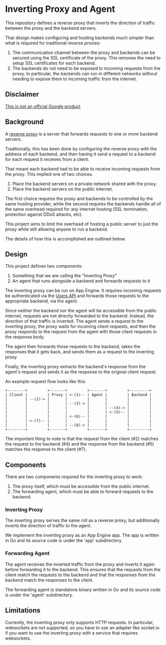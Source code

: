 # Inverting Proxy and Agent

This repository defines a reverse proxy that inverts the direction of traffic
between the proxy and the backend servers.

That design makes configuring and hosting backends much simpler than what
is required for traditional reverse proxies:

1. The communication channel between the proxy and backends can be secured
   using the SSL certificate of the proxy. This removes the need to setup
   SSL certificates for each backend.
2. The backends do not need to be exposed to incoming requests from the proxy.
   In particular, the backends can run in different networks without needing
   to expose them to incoming traffic from the internet.

## Disclaimer

[This is not an official Google product](https://developers.google.com/open-source/projects#some-projects-say-that-they-are-not-an-official-google-product--what------does-that-mean)

## Background

A [reverse proxy](https://en.wikipedia.org/wiki/Reverse_proxy) is a server that
forwards requests to one or more backend servers.

Traditionally, this has been done by configuring the reverse proxy with the
address of each backend, and then having it send a request to a backend for
each request it receives from a client.

That meant each backend had to be able to receive incoming requests from the
proxy. This implied one of two choices.

1. Place the backend servers on a private network shared with the proxy.
2. Place the backend servers on the public internet.

The first choice requires the proxy and backends to be controlled by the same
hosting provider, while the second requires the backends handle all of the
same overhead required for any internet hosting (SSL termination, protection
against DDoS attacks, etc).

This project aims to limit the overhead of hosting a public server to just
the proxy while still allowing anyone to run a backend.

The details of how this is accomplished are outlined below.

## Design

This project defines two components:

1. Something that we are calling the "Inverting Proxy"
2. An agent that runs alongside a backend and forwards requests to it

The inverting proxy can be run on App Engine. It requires incoming requests be
authenticated via the [Users API](https://cloud.google.com/appengine/docs/python/users/)
and forwards those requests to the appropriate backend, via the agent.

Since neither the backend nor the agent will be accessible from the public
internet, requests are not directly forwarded to the backend. Instead,
the direction of that traffic is inverted. The agent sends a request to the
inverting proxy, the proxy waits for incoming client requests, and
then the proxy responds to the request from the agent with those client
requests in the response body.

The agent then forwards those requests to the backend, takes the responses
that it gets back, and sends them as a request to the inverting proxy.

Finally, the inverting proxy extracts the backend's response from the
agent's request and sends it as the response to the original client
request.

An example request flow looks like this:

    +--------+         +-------+         +-------+         +---------+
    | Client |         | Proxy | <-(1)-- | Agent |         | Backend |
    |        | --(2)-> |       |         |       |         |         |
    |        |         |       | --(3)-> |       |         |         |
    |        |         |       |         |       | --(4)-> |         |
    |        |         |       |         |       | <-(5)-- |         |
    |        |         |       | <-(6)-- |       |         |         |
    |        | <-(7)-- |       |         |       |         |         |
    |        |         |       | --(8)-> |       |         |         |
    +--------+         +-------+         +-------+         +---------+

The important thing to note is that the request from the client (#2) matches
the request to the backend (#4) and the response from the backend (#5) matches
the response to the client (#7).

## Components

There are two components required for the inverting proxy to work:

1. The proxy itself, which must be accessible from the public internet.
2. The forwarding agent, which must be able to forward requests to the backend.

### Inverting Proxy

The inverting proxy serves the same roll as a reverse proxy, but additionally
inverts the direction of traffic to the agent.

We implement the inverting proxy as an App Engine app. The app is written in
Go and its source code is under the 'app' subdirectory.

### Forwarding Agent

The agent receives the inverted traffic from the proxy and inverts it again
before forwarding it to the backend. This ensures that the requests from the
client match the requests to the backend and that the responses from the
backend match the responses to the client.

The forwarding agent is standalone binary written in Go and its source code
is under the 'agent' subdirectory.

## Limitations

Currently, the inverting proxy only supports HTTP requests. In particular,
websockets are not supported, so you have to use an adapter like socket.io
if you want to use the inverting proxy with a service that requires websockets.
